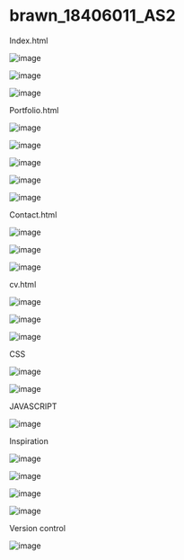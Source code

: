 # brawn_18406011_AS2

Index.html

![image](https://user-images.githubusercontent.com/56394992/87869441-c1fc3f00-c997-11ea-9de9-b5275dc5b9cd.png)

![image](https://user-images.githubusercontent.com/56394992/87869513-4fd82a00-c998-11ea-9c7c-d2655e992b2a.png)

![image](https://user-images.githubusercontent.com/56394992/87869523-5bc3ec00-c998-11ea-8288-b5733561beda.png)

Portfolio.html

![image](https://user-images.githubusercontent.com/56394992/87869533-76966080-c998-11ea-9cfd-17d628c8f20f.png)

![image](https://user-images.githubusercontent.com/56394992/87869540-844be600-c998-11ea-9f37-6a1ea159ca46.png)

![image](https://user-images.githubusercontent.com/56394992/87869542-8f9f1180-c998-11ea-806e-0748fd25974b.png)

![image](https://user-images.githubusercontent.com/56394992/87869554-9d549700-c998-11ea-88f9-338aa0ff4845.png)

![image](https://user-images.githubusercontent.com/56394992/87869561-ab0a1c80-c998-11ea-92e9-e02791a8b4c0.png)



Contact.html

![image](https://user-images.githubusercontent.com/56394992/87869572-b9583880-c998-11ea-98b8-23557624dd4d.png)

![image](https://user-images.githubusercontent.com/56394992/87869578-cffe8f80-c998-11ea-8ade-bc9d17fed327.png)

![image](https://user-images.githubusercontent.com/56394992/87869587-db51bb00-c998-11ea-8736-8def4748c99e.png)


cv.html

![image](https://user-images.githubusercontent.com/56394992/87869591-e7d61380-c998-11ea-8ab1-b7c696f45918.png)

![image](https://user-images.githubusercontent.com/56394992/87869599-f3c1d580-c998-11ea-8b71-70009361a5fc.png)

![image](https://user-images.githubusercontent.com/56394992/87869606-ffad9780-c998-11ea-8d7a-39d6a7831b65.png)


CSS

![image](https://user-images.githubusercontent.com/56394992/87869611-0b995980-c999-11ea-8c06-17866aaed6c3.png)

![image](https://user-images.githubusercontent.com/56394992/87869615-1653ee80-c999-11ea-8d86-6f99daa5a868.png)


JAVASCRIPT

![image](https://user-images.githubusercontent.com/56394992/87869626-223fb080-c999-11ea-9de8-fdb61807a5ca.png)


Inspiration

![image](https://user-images.githubusercontent.com/56394992/87869629-2d92dc00-c999-11ea-8716-6cecf40ae008.png)

![image](https://user-images.githubusercontent.com/56394992/87869637-37b4da80-c999-11ea-8e84-2969f62e4045.png)

![image](https://user-images.githubusercontent.com/56394992/87869642-43a09c80-c999-11ea-8e2c-5f535327235b.png)

![image](https://user-images.githubusercontent.com/56394992/87869647-4d2a0480-c999-11ea-9f59-c3093869d737.png)


Version control

![image](https://user-images.githubusercontent.com/56394992/87869654-5915c680-c999-11ea-95ab-b8b3caac0630.png)

